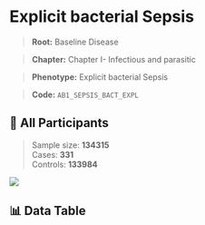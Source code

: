 # Explicit bacterial Sepsis

> **Root:** Baseline Disease  

> **Chapter:** Chapter I- Infectious and parasitic  

> **Phenotype:** Explicit bacterial Sepsis  

> **Code:** `AB1_SEPSIS_BACT_EXPL`

## 🧪 All Participants  
> Sample size: **134315**  
> Cases: **331**  
> Controls: **133984**
<img src="/Sensitive/Figures/ALL/Incidence/AB1_SEPSIS_BACT_EXPL.png"/>

## 📊 Data Table
<CsvTableMRF src="/Sensitive/Data/ALL/Incidence/COX_AB1_SEPSIS_BACT_EXPL.csv"/>

